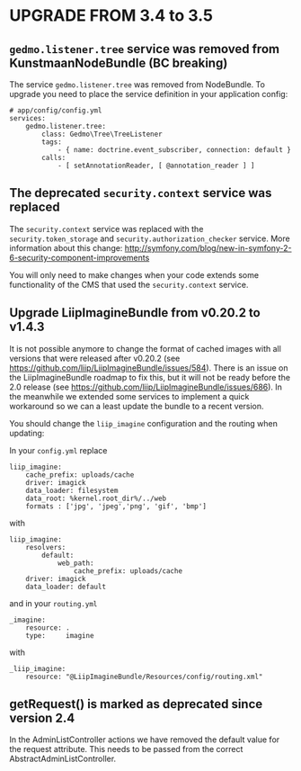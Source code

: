 # UPGRADE FROM 3.4 to 3.5

## `gedmo.listener.tree` service was removed from KunstmaanNodeBundle (BC breaking)

The service `gedmo.listener.tree` was removed from NodeBundle. To upgrade you need to place the service definition
in your application config:

```
# app/config/config.yml
services:
    gedmo.listener.tree:
        class: Gedmo\Tree\TreeListener
        tags:
            - { name: doctrine.event_subscriber, connection: default }
        calls:
            - [ setAnnotationReader, [ @annotation_reader ] ]
```


## The deprecated `security.context` service was replaced

The `security.context` service was replaced with the `security.token_storage` and `security.authorization_checker` service.
More information about this change: http://symfony.com/blog/new-in-symfony-2-6-security-component-improvements

You will only need to make changes when your code extends some functionality of the CMS that used the `security.context` service.


## Upgrade LiipImagineBundle from v0.20.2 to v1.4.3

It is not possible anymore to change the format of cached images with all versions that were released after v0.20.2 (see 
https://github.com/liip/LiipImagineBundle/issues/584). There is an issue on the LiipImagineBundle roadmap to fix this, 
but it will not be ready before the 2.0 release (see https://github.com/liip/LiipImagineBundle/issues/686). In the 
meanwhile we extended some services to implement a quick workaround so we can a least update the bundle to a recent
version. 

You should change the `liip_imagine` configuration and the routing when updating:

In your `config.yml` replace

```
liip_imagine:
    cache_prefix: uploads/cache
    driver: imagick
    data_loader: filesystem
    data_root: %kernel.root_dir%/../web
    formats : ['jpg', 'jpeg','png', 'gif', 'bmp']
```

with

```
liip_imagine:
    resolvers:
        default:
            web_path:
                cache_prefix: uploads/cache
    driver: imagick
    data_loader: default
```

and in your `routing.yml`

```
_imagine:
    resource: .
    type:     imagine
```

with

```
_liip_imagine:
    resource: "@LiipImagineBundle/Resources/config/routing.xml"
```


## getRequest() is marked as deprecated since version 2.4

In the AdminListController actions we have removed the default value for the request attribute. This needs to be passed
from the correct AbstractAdminListController.

